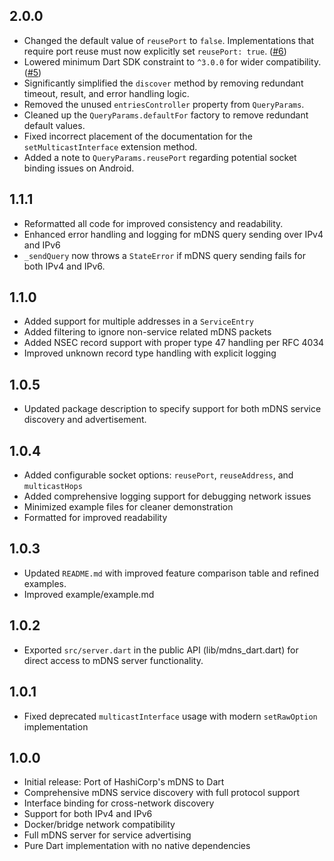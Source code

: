 ## 2.0.0
- Changed the default value of `reusePort` to `false`. Implementations that require port reuse must now explicitly set `reusePort: true`. ([#6](https://github.com/animeshxd/mdns_dart/issues/6))
- Lowered minimum Dart SDK constraint to `^3.0.0` for wider compatibility. ([#5](https://github.com/animeshxd/mdns_dart/issues/5))
- Significantly simplified the `discover` method by removing redundant timeout, result, and error handling logic.
- Removed the unused `entriesController` property from `QueryParams`.
- Cleaned up the `QueryParams.defaultFor` factory to remove redundant default values.
- Fixed incorrect placement of the documentation for the `setMulticastInterface` extension method.
- Added a note to `QueryParams.reusePort` regarding potential socket binding issues on Android.

## 1.1.1
- Reformatted all code for improved consistency and readability.
- Enhanced error handling and logging for mDNS query sending over IPv4 and IPv6
- `_sendQuery` now throws a `StateError` if mDNS query sending fails for both IPv4 and IPv6.

## 1.1.0

- Added support for multiple addresses in a `ServiceEntry`
- Added filtering to ignore non-service related mDNS packets
- Added NSEC record support with proper type 47 handling per RFC 4034
- Improved unknown record type handling with explicit logging

## 1.0.5

- Updated package description to specify support for both mDNS service discovery and advertisement.

## 1.0.4

- Added configurable socket options: `reusePort`, `reuseAddress`, and `multicastHops`
- Added comprehensive logging support for debugging network issues
- Minimized example files for cleaner demonstration
- Formatted for improved readability

## 1.0.3

- Updated `README.md` with improved feature comparison table and refined examples.
- Improved example/example.md

## 1.0.2

- Exported `src/server.dart` in the public API (lib/mdns_dart.dart) for direct access to mDNS server functionality.

## 1.0.1

- Fixed deprecated `multicastInterface` usage with modern `setRawOption` implementation

## 1.0.0

- Initial release: Port of HashiCorp's mDNS to Dart
- Comprehensive mDNS service discovery with full protocol support
- Interface binding for cross-network discovery 
- Support for both IPv4 and IPv6
- Docker/bridge network compatibility
- Full mDNS server for service advertising
- Pure Dart implementation with no native dependencies


